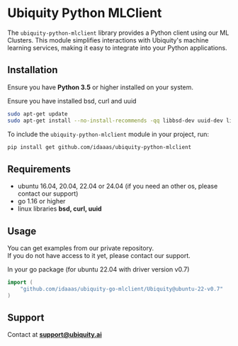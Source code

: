 # Ubiquity Python MLClient

The `ubiquity-python-mlclient` library provides a Python client using our ML Clusters. This module simplifies interactions with Ubiquity's machine learning services, making it easy to integrate into your Python applications.

## Installation

Ensure you have **Python 3.5** or higher installed on your system.

Ensure you have installed bsd, curl and uuid

```bash
sudo apt-get update
sudo apt-get install --no-install-recommends -qq libbsd-dev uuid-dev libcurl4-openssl-dev
```

To include the `ubiquity-python-mlclient` module in your project, run:

```bash
pip install get github.com/idaaas/ubiquity-python-mlclient
```

## Requirements

* ubuntu 16.04, 20.04, 22.04 or 24.04 (if you need an other os, please contact our support)
* go 1.16 or higher
* linux libraries **bsd, curl, uuid**

## Usage

You can get examples from our private repository.  
If you do not have access to it yet, please contact our support.

In your go package (for ubuntu 22.04 with driver version v0.7)
```go
import (
    "github.com/idaaas/ubiquity-go-mlclient/Ubiquity@ubuntu-22-v0.7"
)
```

## Support

Contact at **support@ubiquity.ai**